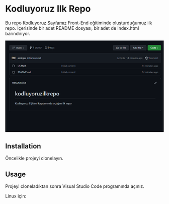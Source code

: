 # Kodluyoruz Ilk Repo

Bu repo [Kodluyoruz Sayfamız](https://www.kodluyoruz.org/) Front-End eğitiminde oluşturduğumuz ilk repo. İçerisinde bir adet README dosyası, bir adet de index.html barındırıyor.

![Projeden Kesit](https://raw.githubusercontent.com/emirgzc/kodluyoruzilkrepoo/main/Ekran%20g%C3%B6r%C3%BCnt%C3%BCs%C3%BC%202022-01-28%20181256.png)

## Installation

Öncelikle projeyi clonelayın.

## Usage

Projeyi cloneladıktan sonra Visual Studio Code programında açınız.

Linux için:
